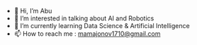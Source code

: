 - 👋 Hi, I’m Abu
- 👀 I’m interested in talking about AI and Robotics
- 🌱 I’m currently learning Data Science & Artificial Intelligence
- 📫 How to reach me : mamajonov1710@gmail.com

<!---
Abubakr1710/Abubakr1710 is a ✨ special ✨ repository because its `README.md` (this file) appears on your GitHub profile.
You can click the Preview link to take a look at your changes.
--->
